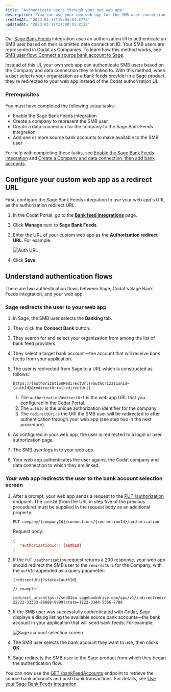 ```yaml
---
title: "Authenticate users through your own web app"
description: "You can use your own web app for the SMB user connection journey for Sage Bank Feeds"
createdAt: "2023-01-17T15:05:04.877Z"
updatedAt: "2023-01-17T17:00:51.812Z"
---
```


Our [Sage Bank Feeds](/bank-feeds-api/sage-bank-feeds/) integration uses an authorization UI to authenticate an SMB user based on their submitted data connection ID. Your SMB users are represented in Codat as Companies. To learn how this method works, see [SMB user flow: Connect a source bank account to Sage](/bank-feeds-api/sage-bank-feeds/sage-bank-feeds-setup#smb-user-flow-connect-a-source-bank-account-to-sage).

Instead of this UI, your own web app can authenticate SMB users based on the Company and data connection they're linked to. With this method, when a user selects your organization as a bank feeds provider in a Sage product, they're redirected to your web app instead of the Codat authorization UI.

### Prerequisites

You must have completed the following setup tasks:

- Enable the Sage Bank Feeds integration
- Create a company to represent the SMB user
- Create a data connection for the company to the Sage Bank Feeds integration
- Add one or more source bank accounts to make available to the SMB user

For help with completing these tasks, see [Enable the Sage Bank Feeds integration](/bank-feeds-api/sage-bank-feeds/sage-bank-feeds-setup#enable-the-sage-bank-feeds-integration) and [Create a Company and data connection, then add bank accounts](/bank-feeds-api/sage-bank-feeds/sage-bank-feeds-setup#create-a-company-and-data-connection-then-add-bank-accounts).

## Configure your custom web app as a redirect URL

First, configure the Sage Bank Feeds integration to use your web app's URL as the authorization redirect URL.

1. In the Codat Portal, go to the <a className="external" href="https://app-integration.codat.io/settings/integrations/bankfeeds" target="_blank">**Bank feed integrations**</a> page.

2. Click **Manage** next to **Sage Bank Feeds**.

3. Enter the URL of your custom web app as the **Authorization redirect URL**. For example:

   ![Auth URL](/img/old/ef4ab16-sage-bank-feeds_integration-settings-page-auth-url.png "Custom authorization redirect URL entered on the Integration settings page for Sage Bank Feeds.")

4. Click **Save**.

## Understand authentication flows

There are two authentication flows between Sage, Codat's Sage Bank Feeds integration, and your web app.

### Sage redirects the user to your web app

1. In Sage, the SMB user selects the **Banking** tab.

2. They click the **Connect Bank** button.

3. They search for and select your organization from among the list of bank feed providers.

4. They select a target bank account—the account that will receive bank feeds from your application.

5. The user is redirected from Sage to a URL which is constructed as follows:

   ```http
   https://{authorizationRedirectUrl}?authorizationId={authId}&redirectUri={redirectUri}
   ```

   1. The `authorizationRedirectUrl` is the web app URL that you configured in the Codat Portal.
   2. The `authId` is the unique authorization identifier for the company.
   3. The `redirectUri` is the URI the SMB user will be redirected to after authentication through your web app (see step two in the next procedure).

6. As configured in your web app, the user is redirected to a login or user authorization page.

7. The SMB user logs in to your web app.

8. Your web app authenticates the user against the Codat company and data connection to which they are linked.

### Your web app redirects the user to the bank account selection screen

1. After a prompt, your web app sends a request to the <a href="https://api.codat.io/swagger/index.html#/Connection/put_companies__companyId__connections__connectionId__authorization"
   target="blank">PUT /authorization</a> endpoint. The `authId` (from the URL in step five of the previous procedure) must be supplied in the request body as an additional property:

   ```http
   PUT company/{companyId}/connections/{connectionId}/authorization
   ```

   Request body:

   ```json
   {
      "authorizationId": {authId}
   }
   ```

2. If the `PUT /authorization` request returns a 200 response, your web app should redirect the SMB user to the `redirectUri` for the Company, with the `authId` appended as a query parameter:

   ```http
   {redirectUri}?state={authId}

   // example:

   redirect_uri=https://snd01eu.sagebankdrive.com/api/v1/indirectredirect/11111-22222-33333-88888-9999?state=1122-3344-5566-7788
   ```

3. If the SMB user was successfully authenticated with Codat, Sage displays a dialog listing the available source bank accounts&mdash;the bank account in your application that will send bank feeds. For example:

   ![Sage account selection screen](/img/old/f73be1e-redirect_screen.PNG "Sage dialog listing the available source bank accounts")

4. The SMB user selects the bank account they want to use, then clicks **OK**.

5. Sage redirects the SMB user to the Sage product from which they began the authentication flow.

You can now use the <a href="https://api.codat.io/swagger/index.html#/Connection/get_companies__companyId__connections__connectionId__connectionInfo_bankFeedAccounts" target="_blank">GET /bankFeedAccounts</a> endpoint to retrieve the source bank accounts and push bank transactions. For details, see [Use your Sage Bank Feeds integration](/bank-feeds-api/sage-bank-feeds/sage-bank-feeds-use).
